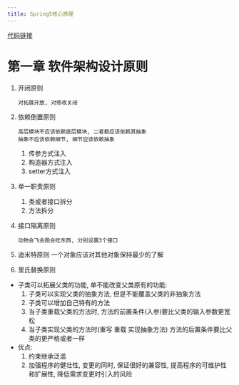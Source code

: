 ```yaml
---
title: Spring5核心原理
---
```

[代码链接](https://github.com/hmq201211/Spring5CorePrinciple)

# 第一章 软件架构设计原则
1. 开闭原则
               
       对拓展开放, 对修改关闭
2. 依赖倒置原则

       高层模块不应该依赖底层模块, 二者都应该依赖其抽象
       抽象不应该依赖细节, 细节应该依赖抽象
    1. 传参方式注入
    2. 构造器方式注入
    3. setter方式注入
3. 单一职责原则
    1. 类或者接口拆分
    2. 方法拆分
4. 接口隔离原则

       动物会飞会跑会吃东西, 分别设置3个接口
5. 迪米特原则 
一个对象应该对其他对象保持最少的了解
5. 里氏替换原则
+ 子类可以拓展父类的功能, 单不能改变父类原有的功能:
    1. 子类可以实现父类的抽象方法, 但是不能覆盖父类的非抽象方法
    2. 子类可以增加自己特有的方法
    3. 当子类重载父类的方法时, 方法的前置条件(入参)要比父类的输入参数更宽松
    4. 当子类实现父类的方法时(重写 重载 实现抽象方法) 方法的后置条件要比父类的更严格或者一样
+ 优点:
    1. 约束继承泛滥
    2. 加强程序的健壮性, 变更的同时, 保证很好的兼容性, 提高程序的可维护性和扩展性, 降低需求变更时引入的风险
